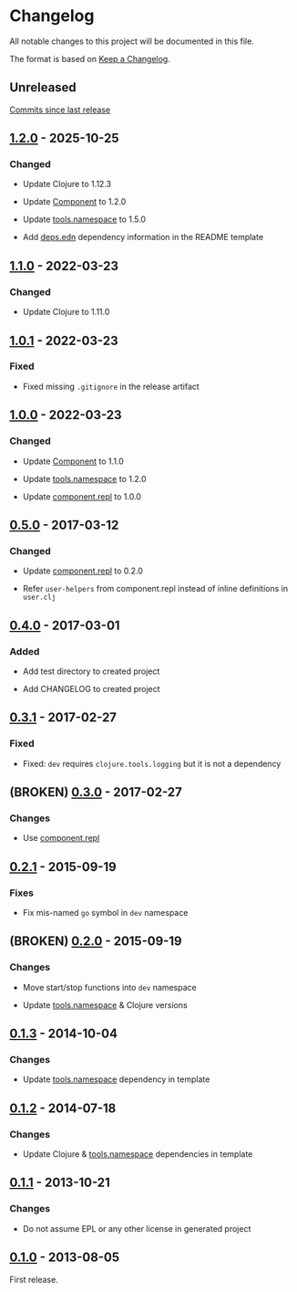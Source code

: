 # Changelog

All notable changes to this project will be documented in this file.

The format is based on [Keep a Changelog](https://keepachangelog.com/en/1.1.0/).

## Unreleased

[Commits since last release](https://github.com/stuartsierra/reloaded/compare/1.2.0...HEAD)

## [1.2.0] - 2025-10-25

### Changed

* Update Clojure to 1.12.3

* Update [Component] to 1.2.0

* Update [tools.namespace] to 1.5.0

* Add [deps.edn] dependency information in the README template

## [1.1.0] - 2022-03-23

### Changed

* Update Clojure to 1.11.0

## [1.0.1] - 2022-03-23

### Fixed

* Fixed missing `.gitignore` in the release artifact

## [1.0.0] - 2022-03-23

### Changed

* Update [Component] to 1.1.0

* Update [tools.namespace] to 1.2.0

* Update [component.repl] to 1.0.0

## [0.5.0] - 2017-03-12

### Changed

* Update [component.repl] to 0.2.0

* Refer `user-helpers` from component.repl instead of inline
  definitions in `user.clj`

## [0.4.0] - 2017-03-01

### Added

* Add test directory to created project

* Add CHANGELOG to created project

## [0.3.1] - 2017-02-27

### Fixed

* Fixed: `dev` requires `clojure.tools.logging` but it is not a dependency

## (BROKEN) [0.3.0] - 2017-02-27

### Changes

* Use [component.repl]

## [0.2.1] - 2015-09-19

### Fixes

* Fix mis-named `go` symbol in `dev` namespace

## (BROKEN) [0.2.0] - 2015-09-19

### Changes

* Move start/stop functions into `dev` namespace

* Update [tools.namespace] & Clojure versions

## [0.1.3] - 2014-10-04

### Changes

* Update [tools.namespace] dependency in template

## [0.1.2] - 2014-07-18

### Changes

* Update Clojure & [tools.namespace] dependencies in template

## [0.1.1] - 2013-10-21

### Changes

* Do not assume EPL or any other license in generated project

## [0.1.0] - 2013-08-05

First release.

[tools.namespace]: https://github.com/clojure/tools.namespace
[Component]: https://github.com/stuartsierra/component
[component.repl]: https://github.com/stuartsierra/component.repl
[deps.edn]: http://www.gradle.org/

[1.2.0]: https://clojars.org/reloaded/lein-template/versions/1.2.0
[1.1.0]: https://clojars.org/reloaded/lein-template/versions/1.1.0
[1.0.1]: https://clojars.org/reloaded/lein-template/versions/1.0.1
[1.0.0]: https://clojars.org/reloaded/lein-template/versions/1.0.0
[0.5.0]: https://clojars.org/reloaded/lein-template/versions/0.5.0
[0.4.0]: https://clojars.org/reloaded/lein-template/versions/0.4.0
[0.3.1]: https://clojars.org/reloaded/lein-template/versions/0.3.1
[0.3.0]: https://clojars.org/reloaded/lein-template/versions/0.3.0
[0.2.1]: https://clojars.org/reloaded/lein-template/versions/0.2.1
[0.2.0]: https://clojars.org/reloaded/lein-template/versions/0.2.0
[0.1.3]: https://clojars.org/reloaded/lein-template/versions/0.1.3
[0.1.2]: https://clojars.org/reloaded/lein-template/versions/0.1.2
[0.1.1]: https://clojars.org/reloaded/lein-template/versions/0.1.1
[0.1.0]: https://clojars.org/reloaded/lein-template/versions/0.1.0
